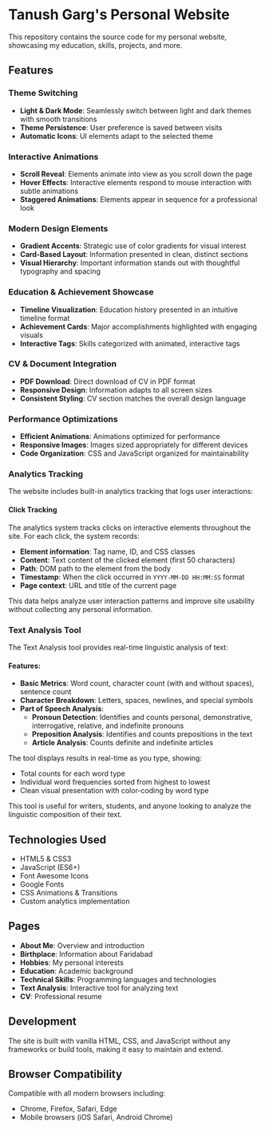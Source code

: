 # Tanush Garg's Personal Website

This repository contains the source code for my personal website, showcasing my education, skills, projects, and more.

## Features

### Theme Switching
- **Light & Dark Mode**: Seamlessly switch between light and dark themes with smooth transitions
- **Theme Persistence**: User preference is saved between visits
- **Automatic Icons**: UI elements adapt to the selected theme

### Interactive Animations
- **Scroll Reveal**: Elements animate into view as you scroll down the page
- **Hover Effects**: Interactive elements respond to mouse interaction with subtle animations
- **Staggered Animations**: Elements appear in sequence for a professional look

### Modern Design Elements
- **Gradient Accents**: Strategic use of color gradients for visual interest
- **Card-Based Layout**: Information presented in clean, distinct sections
- **Visual Hierarchy**: Important information stands out with thoughtful typography and spacing

### Education & Achievement Showcase
- **Timeline Visualization**: Education history presented in an intuitive timeline format
- **Achievement Cards**: Major accomplishments highlighted with engaging visuals
- **Interactive Tags**: Skills categorized with animated, interactive tags

### CV & Document Integration
- **PDF Download**: Direct download of CV in PDF format
- **Responsive Design**: Information adapts to all screen sizes
- **Consistent Styling**: CV section matches the overall design language

### Performance Optimizations
- **Efficient Animations**: Animations optimized for performance
- **Responsive Images**: Images sized appropriately for different devices
- **Code Organization**: CSS and JavaScript organized for maintainability

### Analytics Tracking

The website includes built-in analytics tracking that logs user interactions:

#### Click Tracking
The analytics system tracks clicks on interactive elements throughout the site. For each click, the system records:

- **Element information**: Tag name, ID, and CSS classes
- **Content**: Text content of the clicked element (first 50 characters)
- **Path**: DOM path to the element from the body
- **Timestamp**: When the click occurred in `YYYY-MM-DD HH:MM:SS` format
- **Page context**: URL and title of the current page

This data helps analyze user interaction patterns and improve site usability without collecting any personal information.

### Text Analysis Tool

The Text Analysis tool provides real-time linguistic analysis of text:

#### Features:
- **Basic Metrics**: Word count, character count (with and without spaces), sentence count
- **Character Breakdown**: Letters, spaces, newlines, and special symbols
- **Part of Speech Analysis**:
  - **Pronoun Detection**: Identifies and counts personal, demonstrative, interrogative, relative, and indefinite pronouns
  - **Preposition Analysis**: Identifies and counts prepositions in the text
  - **Article Analysis**: Counts definite and indefinite articles

The tool displays results in real-time as you type, showing:
- Total counts for each word type
- Individual word frequencies sorted from highest to lowest
- Clean visual presentation with color-coding by word type

This tool is useful for writers, students, and anyone looking to analyze the linguistic composition of their text.

## Technologies Used
- HTML5 & CSS3
- JavaScript (ES6+)
- Font Awesome Icons
- Google Fonts
- CSS Animations & Transitions
- Custom analytics implementation

## Pages

- **About Me**: Overview and introduction
- **Birthplace**: Information about Faridabad
- **Hobbies**: My personal interests
- **Education**: Academic background
- **Technical Skills**: Programming languages and technologies
- **Text Analysis**: Interactive tool for analyzing text
- **CV**: Professional resume

## Development

The site is built with vanilla HTML, CSS, and JavaScript without any frameworks or build tools, making it easy to maintain and extend.

## Browser Compatibility
Compatible with all modern browsers including:
- Chrome, Firefox, Safari, Edge
- Mobile browsers (iOS Safari, Android Chrome)